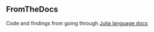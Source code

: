 ## FromTheDocs

Code and findings from going through [Julia language docs](https://docs.julialang.org/en/v1/manual/getting-started/)
